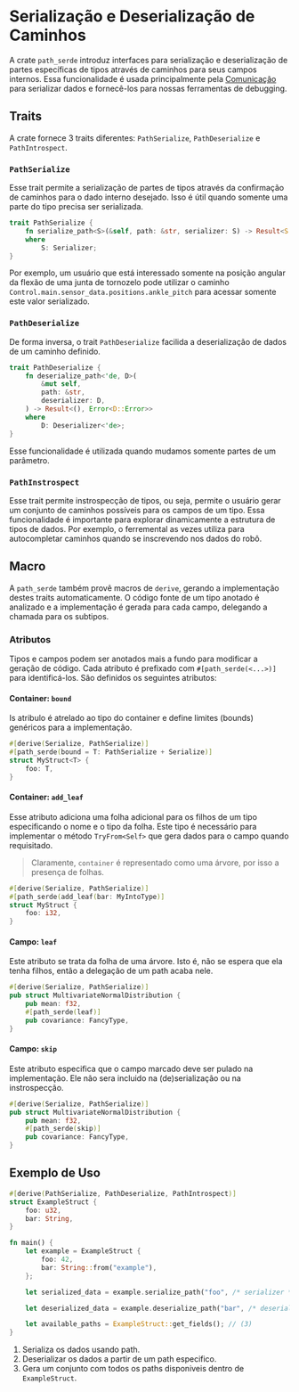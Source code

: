 # Serialização e Deserialização de Caminhos

A crate `path_serde` introduz interfaces para serialização e deserialização de partes específicas de tipos através de caminhos para seus campos internos. Essa funcionalidade é usada principalmente pela [Comunicação](./communication.md) para serializar dados e fornecê-los para nossas ferramentas de debugging.

## Traits

A crate fornece 3 traits diferentes: `PathSerialize`, `PathDeserialize` e `PathIntrospect`.

### `PathSerialize`

Esse trait permite a serialização de partes de tipos através da confirmação de caminhos para o dado interno desejado. Isso é útil quando somente uma parte do tipo precisa ser serializada.

```rust
trait PathSerialize {
    fn serialize_path<S>(&self, path: &str, serializer: S) -> Result<S::Ok, Error<S::Error>>
    where
        S: Serializer;
}
```

Por exemplo, um usuário que está interessado somente na posição angular da flexão de uma junta de tornozelo pode utilizar o  caminho `Control.main.sensor_data.positions.ankle_pitch` para acessar somente este valor serializado.

### `PathDeserialize`

De forma inversa, o trait `PathDeserialize` facilida a deserialização de dados de um caminho definido.

```rust
trait PathDeserialize {
    fn deserialize_path<'de, D>(
        &mut self,
        path: &str,
        deserializer: D,
    ) -> Result<(), Error<D::Error>>
    where
        D: Deserializer<'de>;
}
```

Esse funcionalidade é utilizada quando mudamos somente partes de um parâmetro.

### `PathInstrospect`

Esse trait permite instrospecção de tipos, ou seja, permite o usuário gerar um conjunto de caminhos possíveis para os campos de um tipo. Essa funcionalidade é importante para explorar dinamicamente a estrutura de tipos de dados. Por exemplo, o ferremental as vezes utiliza para autocompletar caminhos quando se inscrevendo nos dados do robô.

## Macro

A `path_serde` também provê macros de `derive`, gerando a implementação destes traits automaticamente. O código fonte de um tipo anotado é analizado e a implementação é gerada para cada campo, delegando a chamada para os subtipos.

### Atributos

Tipos e campos podem ser anotados mais a fundo para modificar a geração de código. Cada atributo é prefixado com `#[path_serde(<...>)]` para identificá-los.
São definidos os seguintes atributos:

#### Container: `bound`

Is atribulo é atrelado ao tipo do container e define limites (bounds) genéricos para a implementação.

```rust
#[derive(Serialize, PathSerialize)]
#[path_serde(bound = T: PathSerialize + Serialize)]
struct MyStruct<T> {
    foo: T,
}
```

#### Container: `add_leaf`

Esse atributo adiciona uma folha adicional para os filhos de um tipo especificando o nome e o tipo da folha. Este tipo é necessário para implementar o método `TryFrom<Self>` que gera dados para o campo quando requisitado.

> Claramente, `container` é representado como uma árvore, por isso a presença de folhas.

```rust
#[derive(Serialize, PathSerialize)]
#[path_serde(add_leaf(bar: MyIntoType)]
struct MyStruct {
    foo: i32,
}
```

#### Campo: `leaf`

Este atributo se trata da folha de uma árvore. Isto é, não se espera que ela tenha filhos, então a delegação de um path acaba nele.

```rust
#[derive(Serialize, PathSerialize)]
pub struct MultivariateNormalDistribution {
    pub mean: f32,
    #[path_serde(leaf)]
    pub covariance: FancyType,
}
```

#### Campo: `skip`

Este atributo especifica que o campo marcado deve ser pulado na implementação. Ele não sera incluido na (de)serialização ou na instrospecção.

```rust
#[derive(Serialize, PathSerialize)]
pub struct MultivariateNormalDistribution {
    pub mean: f32,
    #[path_serde(skip)]
    pub covariance: FancyType,
}
```

## Exemplo de Uso

```rust
#[derive(PathSerialize, PathDeserialize, PathIntrospect)]
struct ExampleStruct {
    foo: u32,
    bar: String,
}

fn main() {
    let example = ExampleStruct {
        foo: 42,
        bar: String::from("example"),
    };

    let serialized_data = example.serialize_path("foo", /* serializer */); // (1)

    let deserialized_data = example.deserialize_path("bar", /* deserializer */); // (2)

    let available_paths = ExampleStruct::get_fields(); // (3)
}
```

1. Serializa os dados usando path.
2. Deserializar os dados a partir de um path especifico.
3. Gera um conjunto com todos os paths disponiveis dentro de `ExampleStruct`.
